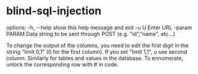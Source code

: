 # blind-sql-injection

options:
  -h, --help    show this help message and exit
  -u U          Enter URL
  -param PARAM  Data string to be sent through POST (e.g. "id","name", etc...)

To change the output of the columns, you need to edit the first digit in the
string "limit 0,1" (0 for the first column). If you set "limit 1,1", u see
second column. Similarly for tables and values in the database. To ennumerate,
unlock the corresponding row with # in code.
